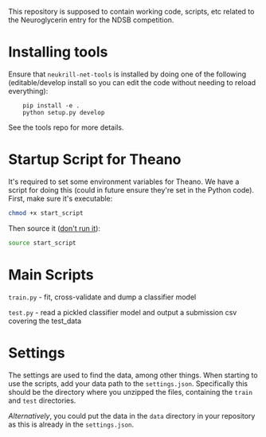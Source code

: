 This repository is supposed to contain working code, scripts, etc related to the Neuroglycerin entry for the NDSB competition.

Installing tools
================

Ensure that `neukrill-net-tools` is installed by doing one of the following (editable/develop install so you can edit the code without needing to reload everything):

        pip install -e .
        python setup.py develop

See the tools repo for more details.

Startup Script for Theano
=========================

It's required to set some environment variables for Theano. We have a script
for doing this (could in future ensure they're set in the Python code).
First, make sure it's executable:

```bash
chmod +x start_script
```

Then source it ([don't run it](http://askubuntu.com/questions/53177/bash-script-to-set-environment-variables-not-working)):

```bash
source start_script
```

Main Scripts
============

`train.py` - fit, cross-validate and dump a classifier model

`test.py` - read a pickled classifier model and output a submission csv covering the test_data

Settings
========

The settings are used to find the data, among other things.
When starting to use the scripts, add your data path to the `settings.json`.
Specifically this should be the directory where you unzipped the files,
containing the `train` and `test` directories.

_Alternatively_, you could put the data in the `data` directory in your
repository as this is already in the `settings.json`.
